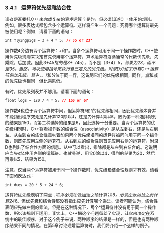### 3.4.1　运算符优先级和结合性

读者是否委托C++来完成复杂的算术运算？是的，但必须知道C++使用的规则。例如，很多表达式都包含多个运算符。这样将产生一个问题：究竟哪个运算符最先被使用呢？例如，请看下面的语句：

```css
int flyingpigs = 3 + 4 * 5; // 35 or 23?
```

操作数4旁边有两个运算符：+和*。当多个运算符可用于同一个操作数时，C++使用优先级规则来决定首先使用哪个运算符。算术运算符遵循通常的代数优先级，先乘除，后加减。因此3+4*5指的是3+（4*5），而不是（3+4）*5，结果为23，而不是35。当然，可以使用括号来执行自己定义的优先级。附录D介绍了所有C++运算符的优先级。其中，*、/和%位于同一行，这说明它们的优先级相同。同样，加和减的优先级也相同，但比乘除低。

有时，优先级列表并不够用。请看下面的语句：

```css
float logs = 120 / 4 * 5; // 150 or 6?
```

操作数4也位于两个运算符中间，但运算符/和*的优先级相同，因此优先级本身并不能指出程序究竟是先计算120除以4，还是先计算4乘以5。因为第一种选择得到的结果是150，而第二种选择的结果是6，因此选择十分重要。当两个运算符的优先级相同时，C++将看操作数的结合性（associativity）是从左到右，还是从右到左。从左到右的结合性意味着如果两个优先级相同的运算符被同时用于同一个操作数，则首先应用左侧的运算符。从右到左的结合性则首先应用右侧的运算符。附录D也列出了结合性方面的信息。从中可以看出，乘除都是从左到右结合的。这说明应当先对4使用左侧的运算符。也就是说，用120除以4，得到的结果为30，然后再乘以5，结果为150。

注意，仅当两个运算符被用于同一个操作数时，优先级和结合性规则才有效。请看下面的表达式：

```css
int dues = 20 * 5 + 24 * 6;
```

运算符优先级表明了两点：程序必须在做加法之前计算20*5，必须在做加法之前计算24*6。但优先级和结合性都没有指出应先计算哪个乘法。读者可能认为，结合性表明应先做左侧的乘法，但是在这种情况下，两个*运算符并没有用于同一个操作数，所以该规则不适用。事实上，C++把这个问题留给了实现，让它来决定在系统中的最佳顺序。对于这个例子来说，两种顺序的结果是一样的，但是也有两种顺序结果不同的情况。在第5章讨论递增运算符时，我们将介绍一个这样的例子。

